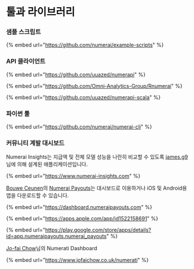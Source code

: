 # 툴과 라이브러리

### 샘플 스크립트

{% embed url="https://github.com/numerai/example-scripts" %}

### API 클라이언트

{% embed url="https://github.com/uuazed/numerapi" %}

{% embed url="https://github.com/Omni-Analytics-Group/Rnumerai" %}

{% embed url="https://github.com/uuazed/numerapi-scala" %}

### 파이썬 툴&#x20;

{% embed url="https://github.com/numerai/numerai-cli" %}

### 커뮤니티 계발 대시보드

Numerai Insights는 지급액 및 전체 모델 성능을 나란히 비교할 수 있도록  [james.g9](https://numer.ai/fuka\_eri)님에 의해 설계된 애플리케이션입니다.

{% embed url="https://www.numerai-insights.com" %}

[Bouwe Ceunen](https://twitter.com/BouweCeunen)의 [Numerai Payouts](https://twitter.com/NumeraiPayouts)는 대시보드로 이용하거나 iOS 및 Android용 앱을 다운로드할 수 있습니다.

{% embed url="https://dashboard.numeraipayouts.com" %}

{% embed url="https://apps.apple.com/app/id1522158691" %}

{% embed url="https://play.google.com/store/apps/details?id=app.numeraipayouts.numerai_payouts" %}

[Jo-fai Chow](https://twitter.com/matlabulous)님의 Numerati Dashboard

{% embed url="https://www.jofaichow.co.uk/numerati" %}

